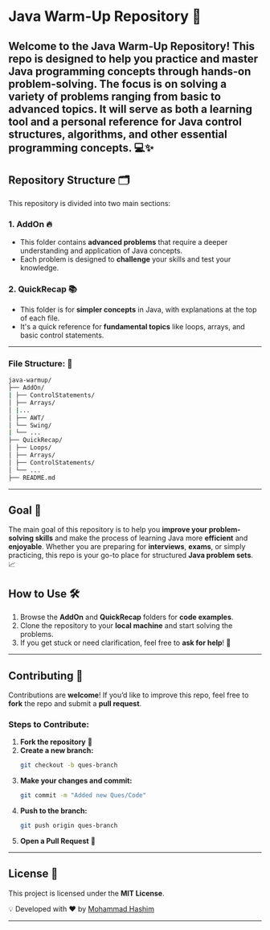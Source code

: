 # **Java Warm-Up Repository** 🚀

**Welcome to the **Java Warm-Up Repository**! This repo is designed to help you practice and master **Java programming** concepts through hands-on problem-solving. The focus is on solving a variety of problems ranging from **basic** to **advanced** topics. It will serve as both a learning tool and a personal reference for **Java control structures**, **algorithms**, and other essential programming concepts. 💻✨**
 ---
## Repository Structure 🗂️

This repository is divided into two main sections:

### 1. **AddOn** 🔥
- This folder contains **advanced problems** that require a deeper understanding and application of Java concepts.
- Each problem is designed to **challenge** your skills and test your knowledge.

### 2. **QuickRecap** 📚
- This folder is for **simpler concepts** in Java, with explanations at the top of each file.
- It's a quick reference for **fundamental topics** like loops, arrays, and basic control statements.
---
### File Structure: 📂

```bash
java-warmup/
├── AddOn/
| ├── ControlStatements/ 
│ ├── Arrays/
│ |...
│ ├── AWT/
│ └── Swing/
| └── ...
├── QuickRecap/
│ ├── Loops/
│ ├── Arrays/
│ ├── ControlStatements/
│ └── ...
├── README.md
```

---

## Goal 🎯
The main goal of this repository is to help you **improve your problem-solving skills** and make the process of learning Java more **efficient** and **enjoyable**. Whether you are preparing for **interviews**, **exams**, or simply practicing, this repo is your go-to place for structured **Java problem sets**. 📈

## How to Use 🛠️
1. Browse the **AddOn** and **QuickRecap** folders for **code examples**.
2. Clone the repository to your **local machine** and start solving the problems.
3. If you get stuck or need clarification, feel free to **ask for help**! 🤔

---

## **Contributing** 🤝
Contributions are **welcome**! If you’d like to improve this repo, feel free to **fork** the repo and submit a **pull request**. 

### **Steps to Contribute:**

1. **Fork the repository** 🍴
2. **Create a new branch:**
    ```bash
    git checkout -b ques-branch
    ```
3. **Make your changes and commit:**
    ```bash
    git commit -m "Added new Ques/Code"
    ```
4. **Push to the branch:**
    ```bash
    git push origin ques-branch
    ```
5. **Open a Pull Request** 🔄

---

## **License** 📜
This project is licensed under the **MIT License**.

💡 Developed with ❤️ by [Mohammad Hashim](https://github.com/mohammadhashim135/Java-WarmUp)

---
